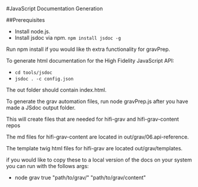 #JavaScript Documentation Generation

##Prerequisites

* Install node.js.
* Install jsdoc via npm.  `npm install jsdoc -g`

Run npm install if you would like th extra functionality for gravPrep.

To generate html documentation for the High Fidelity JavaScript API:

* `cd tools/jsdoc`
* `jsdoc . -c config.json`

The out folder should contain index.html.

To generate the grav automation files, run node gravPrep.js after you have made a JSdoc output folder.

This will create files that are needed for hifi-grav and hifi-grav-content repos

The md files for hifi-grav-content are located in out/grav/06.api-reference.

The template twig html files for hifi-grav are located out/grav/templates.

if you would like to copy these to a local version of the docs on your system you can run with the follows args:

* node grav true "path/to/grav/" "path/to/grav/content"